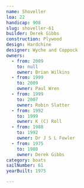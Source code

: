 ```yaml
---
name: Shoveller
loa: 22
handicap: 908
slug: shoveller-61
builder: Derek Gibbs
construction: Plywood
design: Hardchine
designer: Wyche and Coppock
owners:
  - from: 2009
    to: null
    owner: Brian Wilkins
  - from: 1999
    to: 2009
    owner: Paul Wren
  - from: 1999
    to: 2007
    owner: Robin Slatter
  - from: 1992
    to: 1999
    owner: K (C) Roll
  - from: 1988
    to: 1992
    owner: Dr J S L Fowler
  - from: 1975
    to: 1988
    owner: Derek Gibbs
category: boats
sailNumber: 61
yearBuilt: 1975

---
```

